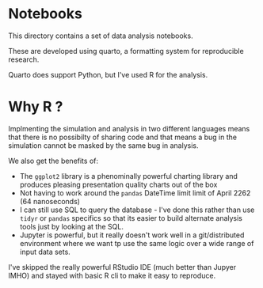 Notebooks
=========

This directory contains a set of data analysis notebooks.


These are developed using quarto, a formatting system for reproducible
research.

Quarto does support Python, but I've used R for the analysis.


Why R ?
=======

Implmenting the simulation and analysis in two different languages
means that there is no possibilty of sharing code and that means a
bug in the simulation cannot be masked by the same bug in analysis.

We also get the benefits of:

* The `ggplot2` library is a phenominally powerful charting library
and produces pleasing presentation quality charts out of the box
* Not having to work around the `pandas` DateTime limit limit of April 2262 (64 nanoseconds)
* I can still use SQL to query the database - I've done this rather
than use `tidyr` or `pandas` specifics so that its easier to build
alternate analysis tools just by looking at the SQL.
* Jupyter is powerful, but it really doesn't work well in a
git/distributed environment where we want tp use the same logic
over a wide range of input data sets.


I've skipped the really powerful RStudio IDE (much better than Jupyer
IMHO) and stayed with basic R cli to make it easy to reproduce.


